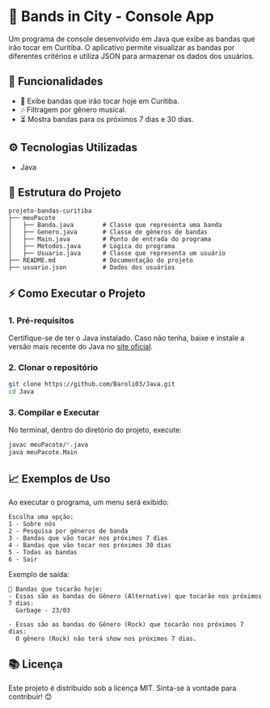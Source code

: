 # 🎸 Bands in City - Console App

Um programa de console desenvolvido em Java que exibe as bandas que irão tocar em Curitiba. O aplicativo permite visualizar as bandas por diferentes critérios e utiliza JSON para armazenar os dados dos usuários.

## 🚀 Funcionalidades

- 📅 Exibe bandas que irão tocar hoje em Curitiba.
- 🎶 Filtragem por gênero musical.
- ⏳ Mostra bandas para os próximos 7 dias e 30 dias. &#x20;

## ⚙️ Tecnologias Utilizadas

- Java&#x20;

## 📂 Estrutura do Projeto

```
projeto-bandas-curitiba
├── meuPacote
│   ├── Banda.java        # Classe que representa uma banda
│   ├── Genero.java       # Classe de gêneros de bandas
│   ├── Main.java         # Ponto de entrada do programa
│   ├── Metodos.java      # Lógica do programa
│   ├── Usuario.java      # Classe que representa um usuário
├── README.md             # Documentação do projeto
├── usuario.json          # Dados dos usuários
```

## ⚡ Como Executar o Projeto

### 1. Pré-requisitos

Certifique-se de ter o Java instalado. Caso não tenha, baixe e instale a versão mais recente do Java no [site oficial](https://www.java.com/).

### 2. Clonar o repositório

```sh
git clone https://github.com/Baroli03/Java.git
cd Java
```

### 3. Compilar e Executar

No terminal, dentro do diretório do projeto, execute:

```sh
javac meuPacote/*.java
java meuPacote.Main
```

## 📈 Exemplos de Uso

Ao executar o programa, um menu será exibido:

```
Escolha uma opção:
1 - Sobre nós
2 - Pesquisa por gêneros de banda
3 - Bandas que vão tocar nos próximos 7 dias
4 - Bandas que vão tocar nos próximos 30 dias
5 - Todas as bandas
6 - Sair
```

Exemplo de saída:

```
🎸 Bandas que tocarão hoje:
- Essas são as bandas do Gênero (Alternative) que tocarão nos próximos 7 dias:
  Garbage - 23/03

- Essas são as bandas do Gênero (Rock) que tocarão nos próximos 7 dias:
  O gênero (Rock) não terá show nos próximos 7 dias.
```

## 📚 Licença

Este projeto é distribuído sob a licença MIT. Sinta-se à vontade para contribuir! 😊

